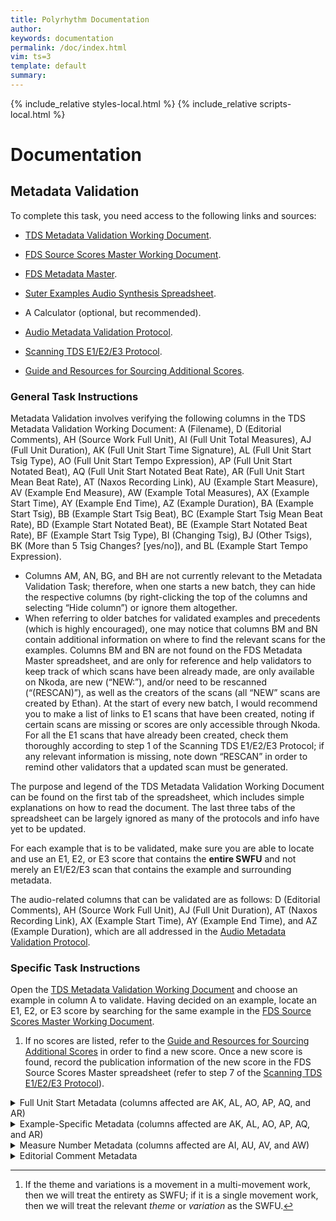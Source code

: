 ```yaml
---
title: Polyrhythm Documentation
author: 
keywords: documentation
permalink: /doc/index.html
vim: ts=3
template: default
summary: 
---
```


{% include_relative styles-local.html %}
{% include_relative scripts-local.html %}

# Documentation #


## Metadata Validation ##

To complete this task, you need access to the following links and sources:

- [TDS Metadata Validation Working Document](https://docs.google.com/spreadsheets/d/1s06QHpHWrL55cEraj3peph4WrV69yj-9tGYT40_XeT8/edit#gid=1738702283).

- [FDS Source Scores Master Working Document](https://docs.google.com/spreadsheets/d/1_2uFSZHJ0AclYKc_DDzN25JWKTTC5uFQVyfwH7oHC7c/edit#gid=900860769).

- [FDS Metadata Master](https://docs.google.com/spreadsheets/d/17rjKQ3lXJHEHAcDfOXTDNX5a0A_jVqwokcaqhd3Ddng/edit#gid=900860769).

- [Suter Examples Audio Synthesis Spreadsheet](https://docs.google.com/spreadsheets/d/1nGsd7TlSWtmxrNv_2C1lTOWwLtfz1IH0O2pqhm7bj_A/edit?pli=1#gid=0).

- A Calculator (optional, but recommended).

- [Audio Metadata Validation Protocol](https://drive.google.com/file/d/1dfp1h0XFpkJkB6H7MZppSwHPjq8GEPAQ/view?usp=sharing).

- [Scanning TDS E1/E2/E3 Protocol](https://drive.google.com/file/d/1iAn3BtUFatYhZOzv1vM9-FkRrM5JmrL2/view?usp=sharing).

- [Guide and Resources for Sourcing Additional Scores](https://drive.google.com/file/d/1adxhtt7fi_PmdaoCfj8Rs_egZDO6-YNY/view?usp=sharing).


### General Task Instructions ###

Metadata Validation involves verifying the following columns in the TDS Metadata Validation Working Document: A (Filename), D (Editorial Comments), AH (Source Work Full Unit), AI (Full Unit Total Measures), AJ (Full Unit Duration), AK (Full Unit Start Time Signature), AL (Full Unit Start Tsig Type), AO (Full Unit Start Tempo Expression), AP (Full Unit Start Notated Beat), AQ (Full Unit Start Notated Beat Rate), AR (Full Unit Start Mean Beat Rate), AT (Naxos Recording Link), AU (Example Start Measure), AV (Example End Measure), AW (Example Total Measures), AX (Example Start Time), AY (Example End Time), AZ (Example Duration), BA (Example Start Tsig), BB (Example Start Tsig Beat), BC (Example Start Tsig Mean Beat Rate), BD (Example Start Notated Beat), BE (Example Start Notated Beat Rate), BF (Example Start Tsig Type), BI (Changing Tsig), BJ (Other Tsigs), BK (More than 5 Tsig Changes? [yes/no]), and BL (Example Start Tempo Expression).

- Columns AM, AN, BG, and BH are not currently relevant to the Metadata Validation Task; therefore, when one starts a new batch, they can hide the respective columns (by right-clicking the top of the columns and selecting “Hide column”) or ignore them altogether.
- When referring to older batches for validated examples and precedents (which is highly encouraged), one may notice that columns BM and BN contain additional information on where to find the relevant scans for the examples. Columns BM and BN are not found on the FDS Metadata Master spreadsheet, and are only for reference and help validators to keep track of which scans have been already made, are only available on Nkoda, are new (“NEW:”), and/or need to be rescanned (“(RESCAN)”), as well as the creators of the scans (all “NEW” scans are created by Ethan). At the start of every new batch, I would recommend you to make a list of links to E1 scans that have been created, noting if certain scans are missing or scores are only accessible through Nkoda. For all the E1 scans that have already been created, check them thoroughly according to step 1 of the Scanning TDS E1/E2/E3 Protocol; if any relevant information is missing, note down “RESCAN” in order to remind other validators that a updated scan must be generated.

The purpose and legend of the TDS Metadata Validation Working Document can be found on the first tab of the spreadsheet, which includes simple explanations on how to read the document. The last three tabs of the spreadsheet can be largely ignored as many of the protocols and info have yet to be updated.

For each example that is to be validated, make sure you are able to locate and use an E1, E2, or E3 score that contains the __entire SWFU__ and not merely an E1/E2/E3 scan that contains the example and surrounding metadata.

The audio-related columns that can be validated are as follows: D (Editorial Comments),
AH (Source Work Full Unit), AJ (Full Unit Duration), AT (Naxos Recording Link), AX
(Example Start Time), AY (Example End Time), and AZ (Example Duration), which are all addressed in the [Audio Metadata Validation Protocol](https://drive.google.com/file/d/1dfp1h0XFpkJkB6H7MZppSwHPjq8GEPAQ/view?usp=sharing).


### Specific Task Instructions ###

Open the [TDS Metadata Validation Working Document](https://docs.google.com/spreadsheets/d/1s06QHpHWrL55cEraj3peph4WrV69yj-9tGYT40_XeT8/edit#gid=1738702283) and choose an example in column A to validate. Having decided on an example, locate an E1, E2, or E3 score by searching for the same example in the [FDS Source Scores Master Working Document](https://docs.google.com/spreadsheets/d/1_2uFSZHJ0AclYKc_DDzN25JWKTTC5uFQVyfwH7oHC7c/edit#gid=900860769).
1. If no scores are listed, refer to the [Guide and Resources for Sourcing Additional Scores](https://drive.google.com/file/d/1adxhtt7fi_PmdaoCfj8Rs_egZDO6-YNY/view?usp=sharing) in order to find a new score. Once a new score is found, record the publication information of the new score in the FDS Source Scores Master spreadsheet (refer to step 7 of the [Scanning TDS E1/E2/E3 Protocol](https://drive.google.com/file/d/1iAn3BtUFatYhZOzv1vM9-FkRrM5JmrL2/view?usp=sharing)).


<details>
<summary>Full Unit Start Metadata (columns affected are AK, AL, AO, AP, AQ, and AR)</summary>

   
- Refer to the first page of the SWFU for the following columns. For SWFU’s that do not have a clear-cut beginning (such as certain movements in operatic works or with attacca notations), defer to Dr. Poudrier for the preferred metadata.[^1]
1. For columns AK and AL (Full Unit Start Time Signature and Full Unit Start Tsig Type):
   - Validate the opening time signature for the SWFU as written on the score. The Full Unit Start Tsig Type is determined by the time signature and its subdivisions, the latter of which is also dependent on the tempo of the piece (2/2=duple, 3/2=triple, 4/8=quadruple, 5/4=odd, 6/4=compound, 7/4=odd, 8/4=other, 9/8=compound, 12/8=compound, 3/4;9/8=polymetric, etc.).
     -  For unmetered examples, “calculate” a time signature by counting the number of beats and grouping them according to your musical discretion and sense. Place the “calculated” time signature within curly brackets (refer to T518). Follow the same curly-bracket-convention with column AL (if the Full Unit Start Time Signature is “{4/4}”, then the Full Unit Start Tsig Type will be “{quadruple}”).
     -  For unmeasured examples that start with cadenzas or significantly longer measures (refer to T620), add an editorial comment under column D stating the circumstance, and “calculate” the time signature of the following measure to provide a time signature more indicative of the SWFU’s metric quality.
     -  As you write time signatures according to the way they are notated on the score, you may see that parenthetical brackets are occasionally used (i.e. “(3/8)”; refer to T500).
     -  Check the meter for ALL instruments, in case the work may be polymetric. 4/4(12/8) vs. 3/4;9/8 vs. 2/8’3/8 (T613) vs. 10/4(4+2+4);3/4+3/4+4/4 (T585).
     -  Double check common time (C) vs. cut time.
2. For column AO (Full Unit Start Tempo Expression):
   - Validate the opening tempo expression, which is typically notated above SWFU m. 1, as written on the score (i.e. “Allegro”, “Andante (Poco moderato)”, “Moderato, poco allegro”, “Sehr mäßig (very moderately), Tempo I”, etc.). Maintain the original language, and note any specific capitalizations or linguistic accents as you validate. For examples that are missing tempo expressions at the beginning of the SWFU, writing “none” will suffice.
3. For columns AP, and AQ (Full Unit Start Notated Beat and Full Unit Start Notated Beat Rate):
   - Validate the opening notated beat and beat rate. Most pieces will follow the following format: “beat=beat-rate” (i.e. quarter=120).
     - For column AP, dotted beat rates (such as dotted-quarter, dotted-half, etc.) should be notated with a hyphen rather than a space: use “dotted-quarter” rather than “dotted quarter”.
       - Polymetric (quarter;dotted-quarter).
       - In the case of beat rates that are notated with ties (such as a half note tied to an eighth note), notate it as “half+eighth” (refer to T356).
       - Be on the lookout for Full Unit Start Notated Beats that are not displayed through the standard notation, but are represented by text instead (refer to T613).
     - For column AQ, validate the beat rate as it appears on the score (i.e. “100”. “36-44”, “72(66)”etc.). Avoid using spaces, even for beat rates with ranges.
       - Some examples have two beat rates, with the latter in parentheses. Notate these examples without spaces as follows: “92(96)” (refer to T465).
       - Polymetric examples (T585).
     - If no opening beats or beat rates are notated, writing “none” in the respective boxes will suffice.
4. For column AR (Full Unit Start Mean Beat Rate):
   - Only validate once you have already validated column AQ; calculate the average beat rate of the opening notated beat rate. If the notated beat rate is “60”: 60/1 = 60; if the notated beat rate is “126-132”: (126+132)/2 = 129; if the notated beat rate is “63-58”: (63+58)/2 = 60.5, which will be rounded up to 61 (apply standard rules of rounding: if the relevant decimal place is 5 or above, round upwards; if the relevant decimal place is 4 or below, round downwards, etc.); if the notated beat rate is “72(66)”: (72+66)/2 = 69, etc.
     - Polymetric examples—for which the beat rate is, for instance, “56;56”—mean that both meters are proceeding at the same beat rate. Therefore, the Full Unit Start Mean Beat Rate is simply “56” (refer to T585).
     - If no opening beat rates are notated, writing “none” will suffice.
</details>


<details>
<summary>Example-Specific Metadata (columns affected are AK, AL, AO, AP, AQ, and AR)</summary>


1. For columns BA, BB, and BF (Example Start Tsig, Example Start Tsig Beat, and Example Start Tsig Type):
   - Validate the meter of the _first measure_ of the example. You may have to go back a few lines or even pages in order to find the meter. Refer to the protocol for columns AK and AL in order to fill out columns BA and BF, respectively.
   - Column BB is simply the beat division of BA; in other words, write down the denominator of the meter (in most cases) in the BB column (i.e. for 4/4, write “quarter”; for 2/2, write “half”; for 6/8;2/4, write “dotted-quarter;quarter”). For 6/8, 9/8, amd other compound meters, writing the larger beat division is preferred (i.e. “dotted-quarter” rather than “eighth”).
   - For unmetered examples, fill in the aforementioned columns with a “calculated” time signature, in which you decide what the meter of the _first measure_ of the example is. Place the “calculated” information in curly brackets (i.e. {4/4}, {quarter}, {quadruple}; refer to T617).
2. For columns BD and BE (Example Start Notated Beat and Example Start Notated Beat Rate):
   - Validate the notated beat and beat rate in the respective columns. Square, editorial brackets are used for beat and beat rates that are most recently notated prior to the relevant example measures. Curly brackets are used for calculated beat and beat rates that are determined by calculating how many beats per minute the example contains (number of certain note values x 60 / Example Duration in seconds). All brackets should be accompanied with correlative editorial comments in column D.
3. For column BC (Example Start Tsig Mean Beat Rate):
   - Calculate, or convert, the Example Start Notated Beat Rate (column BE) proportionately to the Example Start Tsig Beat (column BB). 
     - For instance, if the Example Start Notated Beat and Beat Rate was half=60, but the Example Start Tsig was 4/4 (and therefore, the Example Start Tsig Beat would be quarter), the Example Start Tsig Mean Beat Rate would be “quarter=120”, which is proportionally equivalent to half=60, but determined based on the Example Start Tsig Beat.
4. For column BL (Example Start Tempo Expression):
   - Validate the most recently notated tempo expression (excluding performance expressions). Use editorial brackets if the most recently notated tempo expression is prior to the first measure of the relevant example. All editorial brackets should be accompanied with correlative editorial comments in column D.
5. For columns BI, BJ, and BK (Changing Tsig, Other Tsigs, and More than 5 Tsig Changes?):
   - Validate whether the measures in the example change time signatures. Columns BI (Changing Tsig) and BK (More than 5 Tsig Changes) only need to be answered with yes or no. For column BJ (Other Tsigs), document any and all time signature changes within the length of the example.
   - In column BJ, concurrent (poly)meters are connected by semicolons, subsequent meters are separated by commas.
   - In the case of unmetered examples curly brackets are used for all three columns to denote “calculated” meters.
</details>


<details>
<summary>Measure Number Metadata (columns affected are AI, AU, AV, and AW)</summary>

   
1. For column AI (Full Unit Total Measures):
   - Validate the total number of measures. 
   - In the case of bar lines, dotted bar lines do not count, unless notated measure numbers on the score count dotted bar lines as proper and full measures. 
   - In cases of polymetric scores, the smaller measures are counted, unless notated measure numbers on the score count the larger polymetric bars as proper and full measures.
2. For columns AU and AV (Example Start Measure and Example End Measure):
   - Validate the first and last measure of the example in the context of the SWFU.
   - In scores with notated measure numbers that are either incorrect (due to editorial mistakes) or encompassing measures from previous movements and not just the relevant SWFU, the measure numbers of the example (in the context of the SWFU) are written first, followed by the notated measure numbers in the score within parenthetical brackets. 
     - For instance, if a SWFU, which contains 100 total measures, is from the second scene of an opera act, and the notated measure numbers on the score are continuous through the scenes, data of the Example Start Measure may look as follows: 15(204). While 204 is certainly a larger number than 100 (total measures in the SWFU), the parenthetical 204 only reflects the notated measure on the score, whereas the 15 reflects that the example begins on the 15th measure of the second scene.
   - If an example starts with a pick-up measure, use 0 as starting measure number, plus the decimal that corresponds to the portion of the measure that is unused.
3. For column AW (Example Total Measures):
   - Example End Measure - Example Start Measure + 1 = Example Total Measures.
</details>


<details>
<summary>Editorial Comment Metadata</summary>


1. For column D (Editorial Comments):
   - Square and curly brackets used in metadata cells should have corresponding comments in the editorial comment column.
     - For instance, Example Start Notated Beat (BD), Example Start Notated Beat Rate (BE), and Example Start Tempo Expression (BL) use the following formula:
       - Example Start Notated Beat and Example Start Notated Beat Rate [quarter=54] based on most recent notated beat rate (SWFU, m.  1). Example Start Tempo Expression [Langsam] based on most recent notated tempo expression (SWFU, m. 1).
     - For Example Start Tempo Expressions that refer back to previous tempos:
       - Example Start Tempo Expression [Même mouvement et très soutenu (Toujours en animant)] based on most recent notated tempo expressions (SWFU, m. 55 and m. 44).
     - Calculated tempos use the following formula:
       - No notated tempo. Example Start Notated Beat and Example Start Notated Beat Rate {quarter=60} calculated from [recording](https://ubc-nml3-naxosmusiclibrary-com.eu1.proxy.openathens.net/catalogue/item.asp?cid=DSL-90909).
       - If the calculated beat and beat rate do not align with columns O and P in the [Audio Synthesis Spreadsheet](https://docs.google.com/spreadsheets/d/1nGsd7TlSWtmxrNv_2C1lTOWwLtfz1IH0O2pqhm7bj_A/edit?pli=1#gid=0), then the following formula can be added to the above formula:
         - “; tempo for audio synthesis {quarter=58} was calculated using a Digital Audio Workstation (DAW).”
   - Calculated time signatures in columns AK (Full Unit Start Time Signature) and AL (Full Unit Start Tsig Type) must have corresponding editorial comments as well. For instance:
     - Editorial Note: Full Unit Start Time Signature {9/16} based on a calculation of the number of sixteenth beats in the first unmetered measure, which subsequently changes. Full Unit Start Tsig Type (none) is used as there are no regular groupings of beats.
     - Editorial Note: Full Unit Start Time Signature {2/4} based on a calculation of the number of quarter beats in the first unmetered measure, which establishes a regular grouping of beats for four measures. Full Unit Start Tsig Type {duple} is used as there are two groups of 8-thirty-second note subdivisions in the initial measures, despite later metric shifts that are not expressed through changing meters.
   - Non-formulaic comments can be written as well, noting issues with editions, exceptions to protocol, or other information that may be useful for researchers, validators, or proofreaders in the future.
</details>


[^1]: If the theme and variations is a movement in a multi-movement work, then we will treat the entirety as SWFU; if it is a single movement work, then we will treat the relevant _theme_ or _variation_ as the SWFU.
